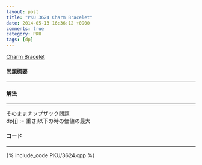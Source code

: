 ```yaml
---
layout: post
title: "PKU 3624 Charm Bracelet"
date: 2014-05-13 16:36:12 +0900
comments: true
category: PKU
tags: [dp]
---
```


[Charm Bracelet](http://poj.org/problem?id=3624)

#### 問題概要

****

#### 解法

****

そのままナップザック問題  
dp[j] := 重さj以下の時の価値の最大

#### コード

****

{% include_code PKU/3624.cpp %}
